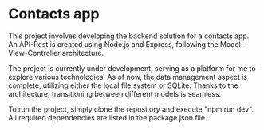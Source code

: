 # Contacts app

This project involves developing the backend solution for a contacts app. An API-Rest is created using Node.js and Express, following the Model-View-Controller architecture.

The project is currently under development, serving as a platform for me to explore various technologies. As of now, the data management aspect is complete, utilizing either the local file system or SQLite. Thanks to the architecture, transitioning between different models is seamless.

To run the project, simply clone the repository and execute "npm run dev". All required dependencies are listed in the package.json file.